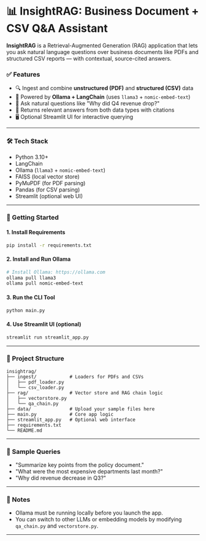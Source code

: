 # 📊 InsightRAG: Business Document + CSV Q&A Assistant

**InsightRAG** is a Retrieval-Augmented Generation (RAG) application that lets you ask natural language questions over business documents like PDFs and structured CSV reports — with contextual, source-cited answers.

### ✅ Features
- 🔍 Ingest and combine **unstructured (PDF)** and **structured (CSV)** data
- 🤖 Powered by **Ollama + LangChain** (uses `llama3` + `nomic-embed-text`)
- 💬 Ask natural questions like "Why did Q4 revenue drop?"
- 📎 Returns relevant answers from both data types with citations
- 🖥️ Optional Streamlit UI for interactive querying

---

### 🛠️ Tech Stack

- Python 3.10+
- LangChain
- Ollama (`llama3` + `nomic-embed-text`)
- FAISS (local vector store)
- PyMuPDF (for PDF parsing)
- Pandas (for CSV parsing)
- Streamlit (optional web UI)

---

### 🚀 Getting Started

#### 1. Install Requirements

```bash
pip install -r requirements.txt
```

#### 2. Install and Run Ollama

```bash
# Install Ollama: https://ollama.com
ollama pull llama3
ollama pull nomic-embed-text
```

#### 3. Run the CLI Tool

```bash
python main.py
```

#### 4. Use Streamlit UI (optional)

```bash
streamlit run streamlit_app.py
```

---

### 📁 Project Structure

```
insightrag/
├── ingest/            # Loaders for PDFs and CSVs
│   ├── pdf_loader.py
│   └── csv_loader.py
├── rag/               # Vector store and RAG chain logic
│   ├── vectorstore.py
│   └── qa_chain.py
├── data/              # Upload your sample files here
├── main.py            # Core app logic
├── streamlit_app.py   # Optional web interface
├── requirements.txt
└── README.md
```

---

### 🧪 Sample Queries
- "Summarize key points from the policy document."
- "What were the most expensive departments last month?"
- "Why did revenue decrease in Q3?"

---

### 📌 Notes
- Ollama must be running locally before you launch the app.
- You can switch to other LLMs or embedding models by modifying `qa_chain.py` and `vectorstore.py`.

---
